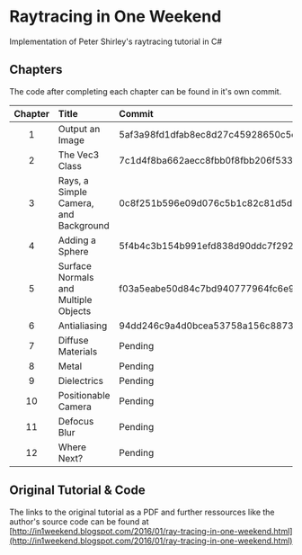 ﻿# Raytracing in One Weekend

Implementation of Peter Shirley's raytracing tutorial in C#

## Chapters

The code after completing each chapter can be found in it's own commit.

| Chapter | Title                                 | Commit                                   |
|:-------:|:--------------------------------------|:-----------------------------------------|
| 1       | Output an Image                       | 5af3a98fd1dfab8ec8d27c45928650c5ebb9597b |
| 2       | The Vec3 Class                        | 7c1d4f8ba662aecc8fbb0f8fbb206f533dee10eb |
| 3       | Rays, a Simple Camera, and Background | 0c8f251b596e09d076c5b1c82c81d5d425d2a3cb |
| 4       | Adding a Sphere                       | 5f4b4c3b154b991efd838d90ddc7f292ad77bd92 |
| 5       | Surface Normals and Multiple Objects  | f03a5eabe50d84c7bd940777964fc6e99f7ea3e4 |
| 6       | Antialiasing                          | 94dd246c9a4d0bcea53758a156c88734a656e561 |
| 7       | Diffuse Materials                     | Pending                                  |
| 8       | Metal                                 | Pending                                  |
| 9       | Dielectrics                           | Pending                                  |
| 10      | Positionable Camera                   | Pending                                  |
| 11      | Defocus Blur                          | Pending                                  |
| 12      | Where Next?                           | Pending                                  |

## Original Tutorial & Code

The links to the original tutorial as a PDF and further ressources like the author's source code can be found at [http://in1weekend.blogspot.com/2016/01/ray-tracing-in-one-weekend.html](http://in1weekend.blogspot.com/2016/01/ray-tracing-in-one-weekend.html)
